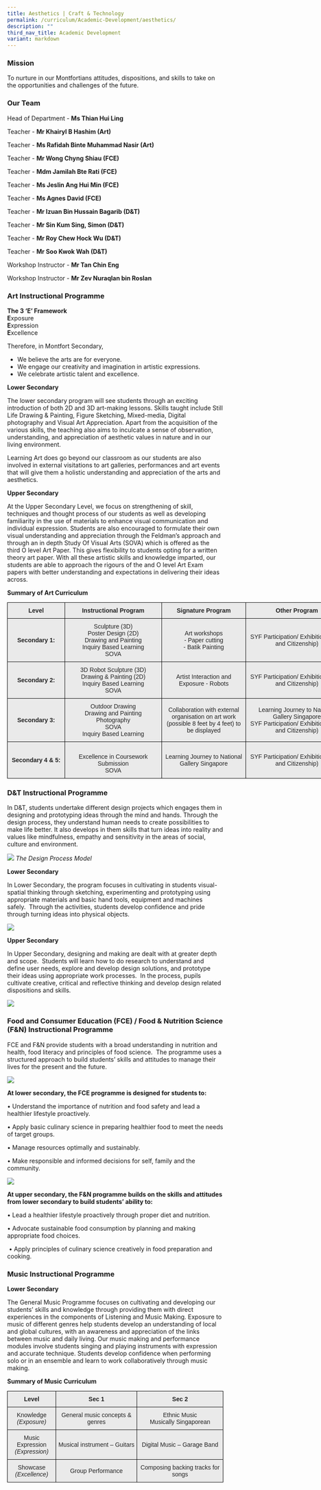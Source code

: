 ```yaml
---
title: Aesthetics | Craft & Technology
permalink: /curriculum/Academic-Development/aesthetics/
description: ""
third_nav_title: Academic Development
variant: markdown
---
```

### Mission

To nurture in our Montfortians attitudes, dispositions, and skills to take on the
opportunities and challenges of the future.

### Our Team

Head of Department - **Ms Thian Hui Ling**

Teacher -&nbsp;**Mr Khairyl B Hashim (Art)**

Teacher -&nbsp;**Ms Rafidah Binte Muhammad Nasir (Art)**

Teacher -&nbsp;**Mr Wong Chyng Shiau (FCE)**

Teacher -&nbsp;**Mdm Jamilah Bte Rati (FCE)**

Teacher -&nbsp;**Ms Jeslin Ang Hui Min (FCE)**

Teacher -&nbsp;**Ms Agnes David (FCE)**

Teacher -&nbsp;**Mr Izuan Bin Hussain Bagarib (D&amp;T)**

Teacher -&nbsp;**Mr Sin Kum Sing, Simon (D&amp;T)**

Teacher -&nbsp;**Mr Roy Chew Hock Wu (D&amp;T)**

Teacher -&nbsp;**Mr Soo Kwok Wah (D&amp;T)**

Workshop Instructor -&nbsp;**Mr Tan Chin Eng**

Workshop Instructor -&nbsp;**Mr Zev Nuraqlan bin Roslan**


### Art Instructional Programme
 
**The 3 ‘E’ Framework**    
**E**xposure   
**E**xpression   
**E**xcellence

Therefore, in Montfort Secondary,

*   We believe the arts are for everyone.
*   We engage our creativity and imagination in artistic expressions.
*   We celebrate artistic talent and excellence.

**Lower Secondary**

The lower secondary program will see students through an exciting introduction of both 2D and 3D art-making lessons. Skills taught include Still Life Drawing &amp; Painting, Figure Sketching, Mixed-media, Digital photography and Visual Art Appreciation. Apart from the acquisition of the various skills, the teaching also aims to inculcate a sense of observation, understanding, and appreciation of aesthetic values in nature and in our living environment.

Learning Art does go beyond our classroom as our students are also involved in external visitations to art galleries, performances and art events that will give them a holistic understanding and appreciation of the arts and aesthetics.

**Upper Secondary**

At the Upper Secondary Level, we focus on strengthening of skill, techniques and thought process of our students as well as developing familiarity in the use of materials to enhance visual communication and individual expression. Students are also encouraged to formulate their own visual understanding and appreciation through the Feldman’s approach and through an in depth Study Of Visual Arts (SOVA) which is offered as the third O level Art Paper. This gives flexibility to students opting for a written theory art paper. With all these artistic skills and knowledge imparted, our students are able to approach the rigours of the and O level Art Exam papers with better understanding and expectations in delivering their ideas across.

**Summary of Art Curriculum**

<style type="text/css">
.tg  {border-collapse:collapse;border-spacing:0;margin:0px auto;}
.tg td{border-color:black;border-style:solid;border-width:1px;font-family:Arial, sans-serif;font-size:14px;
  overflow:hidden;padding:10px 5px;word-break:normal;}
.tg th{border-color:black;border-style:solid;border-width:1px;font-family:Arial, sans-serif;font-size:14px;
  font-weight:normal;overflow:hidden;padding:10px 5px;word-break:normal;}
.tg .tg-j0e3{background-color:#EAEAEA;color:#222;font-weight:bold;text-align:center;vertical-align:middle}
.tg .tg-ku5w{background-color:#EAEAEA;color:#222;text-align:center;vertical-align:middle}
</style>
<table class="tg" style="undefined;table-layout: fixed; width: 795px">
<colgroup>
<col style="width: 134px">
<col style="width: 226px">
<col style="width: 197px">
<col style="width: 238px">
</colgroup>
<tbody>
  <tr>
    <td class="tg-j0e3">Level</td>
    <td class="tg-j0e3">Instructional Program</td>
    <td class="tg-j0e3">Signature Program</td>
    <td class="tg-j0e3">Other Program</td>
  </tr>
  <tr>
    <td class="tg-j0e3">Secondary 1:</td>
    <td class="tg-ku5w">Sculpture (3D)<br>Poster Design (2D)<br>Drawing and Painting<br>Inquiry Based Learning<br>SOVA</td>
    <td class="tg-ku5w">Art workshops<br>- Paper cutting<br>- Batik Painting</td>
    <td class="tg-ku5w">SYF Participation/ Exhibition (Artist and Citizenship)<br> </td>
  </tr>
  <tr>
    <td class="tg-j0e3">Secondary 2:</td>
    <td class="tg-ku5w">3D Robot Sculpture (3D)<br>Drawing &amp; Painting (2D)<br>Inquiry Based Learning<br>SOVA</td>
    <td class="tg-ku5w">Artist Interaction and Exposure - Robots</td>
    <td class="tg-ku5w">SYF Participation/ Exhibition (Artist and Citizenship)<br> </td>
  </tr>
  <tr>
    <td class="tg-j0e3">Secondary 3:</td>
    <td class="tg-ku5w">Outdoor Drawing<br>Drawing and Painting<br>Photography<br>SOVA<br>Inquiry Based Learning</td>
    <td class="tg-ku5w">Collaboration with external organisation on art work (possible 8 feet by 4 feet) to be displayed<br><span style="font-weight:700;color:#454545"> </span></td>
    <td class="tg-ku5w">Learning Journey to National Gallery Singapore<br>SYF Participation/ Exhibition (Artist and Citizenship)</td>
  </tr>
  <tr>
    <td class="tg-j0e3">Secondary 4 &amp; 5:</td>
    <td class="tg-ku5w"><br>Excellence in Coursework Submission<br>SOVA<br> </td>
    <td class="tg-ku5w">Learning Journey to National Gallery Singapore</td>
    <td class="tg-ku5w">SYF Participation/ Exhibition (Artist and Citizenship)</td>
  </tr>
</tbody>
</table>

### D&amp;T  Instructional Programme
  
In D&amp;T, students undertake different design projects which engages them in designing and prototyping ideas through the mind and hands. Through the design process, they understand human needs to create possibilities to make life better. It also develops in them skills that turn ideas into reality and values like mindfulness, empathy and sensitivity in the areas of social, culture and environment.

![](/images/dnttt1.png)
*The Design Process Model*

**Lower Secondary**
         
In Lower Secondary, the program focuses in cultivating in students visual-spatial thinking through sketching, experimenting and prototyping using appropriate materials and basic hand tools, equipment and machines safely.&nbsp; Through the activities, students develop confidence and pride through turning ideas into physical objects.

![](/images/dnt%20tttt2.png)

**Upper Secondary**

In Upper Secondary, designing and making are dealt with at greater depth and scope.&nbsp; Students will learn how to do research to understand and define user needs, explore and develop design solutions, and prototype their ideas using appropriate work processes.&nbsp; In the process, pupils cultivate creative, critical and reflective thinking and develop design related dispositions and skills.

![](/images/dnt.png)

### Food and Consumer Education (FCE) / Food &amp; Nutrition Science (F&amp;N) Instructional Programme

FCE and F&amp;N provide students with a broad understanding in nutrition and health, food literacy and principles of food science.&nbsp; The programme uses a structured approach to build students’ skills and attitudes to manage their lives for the present and the future.

![](/images/fceeee!1.jpg)

**At lower secondary, the FCE programme is designed for students to:**

• Understand the importance of nutrition and food safety and lead a healthier lifestyle proactively.

• Apply basic culinary science in preparing healthier food to meet the needs of target groups.

• Manage resources optimally and sustainably.

• Make responsible and informed decisions for self, family and the community.

![](/images/fceeeeeee2.png)

**At upper secondary, the F&amp;N programme builds on the skills and attitudes from lower secondary to build students’ ability to:**

• Lead a healthier lifestyle proactively through proper diet and nutrition.

• Advocate sustainable food consumption by planning and making appropriate food choices.

&nbsp;• Apply principles of culinary science creatively in food preparation and cooking.
 
### Music  Instructional Programme

**Lower Secondary**

The General Music Programme focuses on cultivating and developing our students’ skills and knowledge through providing them with direct experiences in the components of Listening and Music Making. Exposure to music of different genres help students develop an understanding of local and global cultures, with an awareness and appreciation of the links between music and daily living. Our music making and performance modules involve students singing and playing instruments with expression and accurate technique. Students develop confidence when performing solo or in an ensemble and learn to work collaboratively through music making.

**Summary of Music Curriculum**

<style type="text/css">
.tg  {border-collapse:collapse;border-spacing:0;margin:0px auto;}
.tg td{border-color:black;border-style:solid;border-width:1px;font-family:Arial, sans-serif;font-size:14px;
  overflow:hidden;padding:10px 5px;word-break:normal;}
.tg th{border-color:black;border-style:solid;border-width:1px;font-family:Arial, sans-serif;font-size:14px;
  font-weight:normal;overflow:hidden;padding:10px 5px;word-break:normal;}
.tg .tg-j0e3{background-color:#EAEAEA;color:#222;font-weight:bold;text-align:center;vertical-align:middle}
.tg .tg-ku5w{background-color:#EAEAEA;color:#222;text-align:center;vertical-align:middle}
</style>
<table class="tg">
<tbody>
  <tr>
    <td class="tg-j0e3">Level</td>
    <td class="tg-j0e3">Sec 1</td>
    <td class="tg-j0e3">Sec 2</td>
  </tr>
  <tr>
		<td class="tg-ku5w">Knowledge <br><em>(Exposure)</em></td>
    <td class="tg-ku5w">General music concepts &amp; genres</td>
    <td class="tg-ku5w">Ethnic Music<br>Musically Singaporean</td>
  </tr>
  <tr>
		<td class="tg-ku5w">Music Expression<br><em>(Expression)</em></td>
    <td class="tg-ku5w">Musical instrument – Guitars</td>
    <td class="tg-ku5w">Digital Music – Garage Band</td>
  </tr>
  <tr>
		<td class="tg-ku5w">Showcase<br><em>(Excellence)</em></td>
    <td class="tg-ku5w">Group Performance</td>
    <td class="tg-ku5w">Composing backing tracks for songs</td>
  </tr>
</tbody>
</table>